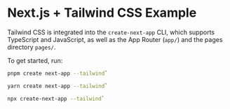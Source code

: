 # Next.js + Tailwind CSS Example

Tailwind CSS is integrated into the `create-next-app` CLI, which supports TypeScript and JavaScript, as well as the App Router (`app/`) and the pages directory `pages/`.

To get started, run:

```bash
pnpm create next-app --tailwind`
```

```bash
yarn create next-app --tailwind`
```

```bash
npx create-next-app --tailwind`
```
